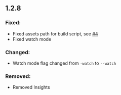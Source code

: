 ## 1.2.8

### Fixed:

  - Fixed assets path for build script, see [#4](https://github.com/roman01la/impact-node/issues/4)
  - Fixed watch mode

### Changed:

  - Watch mode flag changed from `-watch` to `--watch`

### Removed:

  - Removed Insights
